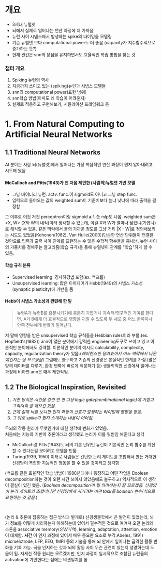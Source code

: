 # 개요
* 3세대 뉴럴넷  
* 뇌에서 실제로 일어나는 연산 과정에 더 가까움  
* 뉴런 사이 시냅스에서 발생하는 spike의 타이밍을 모델링  
* 기존 뉴럴넷 보다 computational power도 더 좋음 (capacity가 지수함수적으로 증가하는 듯?)  
* 현재 관건은 snn의 장점을 유지하면서도 효율적인 학습 방법을 찾는 것  


### 챕터 개요
1. Spiking 뉴런의 역사
2. 지금까지 쓰이고 있는 (spiking)뉴런과 시냅스 모델들
3. snn의 computational power(표현 범위)
4. snn학습 방법(아마도 왜 학습이 어려운지)
5. 실제로 적용하고 구현해보기, 시뮬레이션 프레임워크 등



# 1. From Natural Computing to Artificial Neural Networks
## 1.1 Traditional Neural Networks
AI 분야는 사람 뇌(뉴럴넷)에서 일어나는 가장 핵심적인 연산 과정이 뭔지 알아내려고 시도해 왔음  

#### McCulloch and Pitts(1943)가 맨 처음 제안한 (사람의)뉴럴넷 기반 모델  
* 그냥 바이너리 뉴런. actv. func.이 sigmoid도 아니고 그냥 step func.  
* 입력으로 들어오는 값의 weighted sum이 기준치보다 높냐 낮냐에 따라 출력을 결정함  
  
그 이후로 이것 저것 perceptron이랑 sigmoid a.f. 쓴 mlp도 나옴. weighted sum은 <X, W> (X와 W의 내적)이라 생각할 수 있는데, 이걸 X와 W가 얼마나 닮았냐(가깝냐)로 해석할 수 있음. 같은 맥락에서 둘의 가까운 정도를 그냥 거리 |X - W|로 정의해보려는 시도도 있었음(Kohonen(1982), Van Hulle(2000))단순한 연산 단위들이 연결된 것만으로 입력과 출력 사이 관계를 표현하는 수 많은 수학적 함수들을 흉내냄. 뉴런 사이의 가중치를 정해주는 알고리즘(학습 규칙)을 통해 뉴럴넷이 관계를 "학습"하게 할 수 있음.

#### 학습 규칙 분류
* Supervised learning: 경사하강법 포함(ex. 백프롭)  
* Unsupervised learning: 많은 아이디어가 Hebb(1949)의 시냅스 가소성(synaptic plasticity)에 기반을 둠  

#### Hebb이 시냅스 가소성과 관련해 한 말
> 뉴런A가 뉴런B를 흥분시키기에 충분히 가깝거나 지속적/영구적인 기여를 한다면, A가 B에게 더 효율적으로 영향을 끼칠 수 있도록 두 세포 중 어느 한쪽이나 양쪽 전부에게 변화가 일어난다.

저 말에 영향을 받은 unsupervised 학습 규칙들을 Hebbian rules이라 부름.(ex. Hopfield's(1982)) ann이 많은 분야에서 강력한 engineering도구로 쓰이고 있고 이론적인 분야에서도 강력함. 이론적인 분야의 예시로 calculability, complecity, capacity, regularization theory가 있음.(*레퍼런스만 달려있어서 어느 맥락에서 나온 얘긴지는 잘 모르겠음*) 그럼에도 불구하고 기존의 신경망은 본질적인 한계를 가짐.(많은 양의 데이터를 다루기, 환경 변화에 빠르게 적응하기 등) 생물학적인 신경에서 일어나는 과정에 비하면 ann은 매우 제한적임.


## 1.2 The Biological Inspiration, Revisited
1. *기존 방식은 시간을 감안 안 한 그냥 logic gate(combinational logic)에 가깝고 그럭저럭 잘 해오긴 했음.*
2. *근데 실제 뇌를 보니깐 인지 과정이 신호가 발생하는 타이밍에 영향을 받음.*
3. *그 뒤로 spike가 뭔지 소개하는 내용이 이어짐.*

두뇌의 작동 원리가 무엇인가에 대한 생각에 변화가 있었음.  
처음에는 지능의 기반이 추론이라고 생각했고 논리가 이를 뒷받침 해준다고 생각  
* McCulloch랑 Pitts(1943)도 뇌의 기본 단위인 뉴런이 기본적인 논리 함수를 계산할 수 있다는걸 보이려고 모델을 만듦  
* Turing(1939, 1950) 이래로 사람들은 간단한 논리 게이트를 조합해서 만든 거대한 신경망이 복잡한 지능적인 행동을 할 수 있을 것이라고 생각함  

(백프롭 같은 효율적인 학습 방법이 1980년대에나 등장하고 어떤 작업을 Boolean decomposition하는 것이 오랜 시간 쓰이지 않았음에도 불구하고) 역사적으로 이 생각이 결실이 있긴 했음. (*Boolean decomposition이 뭘 의미하는지 잘 모르겠음. 신경망이 논리 게이트의 조합이니깐 신경망에게 시키려는 어떤 task를 boolean 변수/식으로 표현하는 것 같음.*)

&nbsp;

(논리 & 추론에 집중하는 접근 방식과 별개로) 신경생물학에서 큰 발전이 있었는데, 뇌가 정보를 어떻게 처리하는지 이해하는데 있어서 필수적인 것으로 여겨져 오던 논리와 추론을 associative memory(*연상기억*), learning, adaptation, attention, emotion 이 대체함. __시간__ 이 인지 과정에 있어서 매우 중요한 요소로 부각.Abeles, 1991) microelctrode, LFP, EEG, fMRI 등의 기술을 통해 뇌 안에서 일어나는 급격한 활동 변화를 기록 가능. 극을 인지하는 것과 뇌의 활동 사이 무슨 관련이 있는지 설명하는데 도움이 됨. 자세한 작동 원리는 모르겠지만, 인지 과정이 일시적으로 조합된 뉴런들의 activation에 기반한다는 점에는 의견일치를 봄  

&nbsp;














